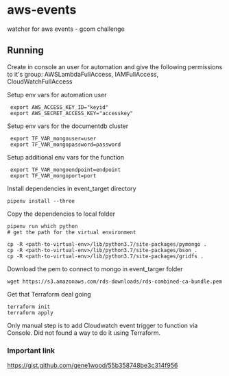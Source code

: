 # aws-events
watcher for aws events - gcom challenge

## Running

Create in console an user for automation and give the following permissions to it's group: AWSLambdaFullAccess, IAMFullAccess, CloudWatchFullAccess

Setup env vars for automation user

```
 export AWS_ACCESS_KEY_ID="keyid"
 export AWS_SECRET_ACCESS_KEY="accesskey"
```

Setup env vars for the documentdb cluster

```
 export TF_VAR_mongouser=user
 export TF_VAR_mongopassword=password
```

Setup additional env vars for the function

```
 export TF_VAR_mongoendpoint=endpoint
 export TF_VAR_mongoport=port
```

Install dependencies in event_target directory

```
pipenv install --three
```

Copy the dependencies to local folder

```
pipenv run which python
# get the path for the virtual environment

cp -R <path-to-virtual-env>/lib/python3.7/site-packages/pymongo .
cp -R <path-to-virtual-env>/lib/python3.7/site-packages/bson .
cp -R <path-to-virtual-env>/lib/python3.7/site-packages/gridfs .
```

Download the pem to connect to mongo in event_targer folder

```
wget https://s3.amazonaws.com/rds-downloads/rds-combined-ca-bundle.pem

```
Get that Terraform deal going

```
terraform init
terraform apply
```

Only manual step is to add Cloudwatch event trigger to function via Console. Did not found a way to do it using Terraform.

### Important link

https://gist.github.com/gene1wood/55b358748be3c314f956